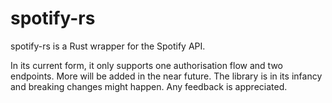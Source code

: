 # spotify-rs
spotify-rs is a Rust wrapper for the Spotify API.

In its current form, it only supports one authorisation flow and two endpoints. More will be added in the near future. The library is in its infancy and breaking changes might happen. Any feedback is appreciated.
